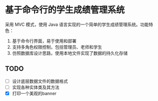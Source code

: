# 基于命令行的学生成绩管理系统

采用 MVC 模式，使用 Java 语言实现的一个简单的学生成绩管理系统。功能特色：

1. 基于命令行界面，易于使用和部署
2. 支持多角色权限控制，包括管理员、老师和学生
3. 仿照数据库设计思路，使用本地文件实现了数据的持久化存储

## TODO

- [ ] 设计底层数据文件的数据格式
- [ ] 实现各种实体类及其方法
- [x] 打印一个美观的banner
